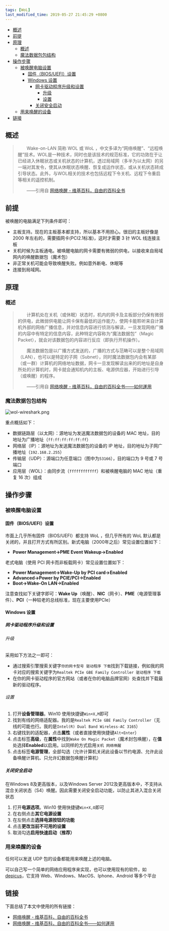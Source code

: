 ```yaml
---
tags: [WoL]
last_modified_time: 2019-05-27 21:45:29 +0800
---
```


<p id="markdown-toc"></p>
<!-- vim-markdown-toc GFM -->

* [概述](#概述)
* [前提](#前提)
* [原理](#原理)
  * [概述](#概述-1)
  * [魔法数据包包结构](#魔法数据包包结构)
* [操作步骤](#操作步骤)
  * [被唤醒电脑设置](#被唤醒电脑设置)
    * [固件（BIOS/UEFI）设置](#固件biosuefi设置)
    * [Windows 设置](#windows-设置)
      * [网卡驱动程序升级和设置](#网卡驱动程序升级和设置)
        * [升级](#升级)
        * [设置](#设置)
      * [关闭安全启动](#关闭安全启动)
  * [用来唤醒的设备](#用来唤醒的设备)
* [链接](#链接)

<!-- vim-markdown-toc -->

## 概述
> &emsp;&emsp;Wake-on-LAN 简称 WOL 或 WoL ，中文多译为“网络唤醒”、“远程唤醒”技术。WOL是一种技术，同时也是该技术的规范标准，它的功效在于让已经进入休眠状态或关机状态的计算机，透过局域网（多半为以太网）的另一端对其发令，使其从休眠状态唤醒、恢复成运作状态，或从关机状态转成引导状态。此外，与WOL相关的技术也包括远程下令关机、远程下令重启等相关的遥控机制。
>
> &emsp;&emsp;——引用自 [网络唤醒 - 维基百科，自由的百科全书](https://zh.wikipedia.org/wiki/%E7%B6%B2%E8%B7%AF%E5%96%9A%E9%86%92)

## 前提

被唤醒的电脑满足下列条件即可：
* 主板支持。现在的主板基本都支持，所以基本不用担心。很旧的主板好像是 2000 年左右的，需要插网卡(PCI2.1标准)，这时才需要 3 针 WOL 线连接主板
* 关机时候为主板通电。被唤醒电脑的网卡需要有微弱的供电，以接收来自局域网内的唤醒数据包（魔术包）
* 非正常关机可能会导致唤醒失败。例如意外断电、休眠等
* 连接到局域网。

## 原理

### 概述
> &emsp;&emsp;计算机处在关机（或休眠）状态时，机内的网卡及主板部分仍保有微弱的供电，此微弱供电能让网卡保有最低的运作能力，使网卡能聆听来自计算机外部的网络广播信息，并对信息内容进行侦测与解读，一旦发现网络广播的内容中有特定的信息内容，此种特定内容称为“魔法数据包”（Magic Packet），就会对该数据包的内容进行反应（即执行开机操作）。
>
> &emsp;&emsp;魔法数据包是以广播方式发送的，广播的方式与范畴可以是整个局域网（LAN），也可以是特定的子网（Subnet），同时魔法数据包内会有某部（或一群）计算机的网络地址数据，网卡一旦发现解读出来的的地址是自身所处的计算机时，网卡就会通知机内的主板、电源供应器，开始进行引导（或唤醒）的程序。
>
> &emsp;&emsp;——引用自 [网络唤醒 - 维基百科，自由的百科全书——如何運用](https://zh.wikipedia.org/wiki/%E7%B6%B2%E8%B7%AF%E5%96%9A%E9%86%92#%E5%A6%82%E4%BD%95%E9%81%8B%E7%94%A8)

### 魔法数据包包结构

![wol-wireshark.png](http://wsxq12.55555.io/WoL技术/wol-wireshark.png)

重点概括如下：
* 数据链路层（以太网）：源地址为发送魔法数据包的设备的 MAC 地址，目的地址为广播地址（`ff:ff:ff:ff:ff:ff`）
* 网络层（IP）：源地址为发送魔法数据包的设备的 IP 地址，目的地址为子网广播地址（`192.168.2.255`）
* 传输层（UDP）：源端口为任意端口（图中为`53166`），目的端口为 9 号或 7 号端口
* 应用层（WOL）：由同步流（`ffffffffffff`）和被唤醒电脑的 MAC 地址（重复 16 次）组成

## 操作步骤

### 被唤醒电脑设置

#### 固件（BIOS/UEFI）设置
市面上几乎所有固件（BIOS/UEFI）都支持 WoL ，但几乎所有的 WoL 默认都是关闭的，并且打开方式有所区别。新式电脑（2000年之后）常见设置位置如下：
* **Power Management->PME Event Wakeup->Enabled**

老式电脑（使用 PCI 网卡而非板载网卡）常见设置位置如下：
* **Power Management->Wake-Up by PCI card->Enabled**
* **Advanced->Power by PCIE/PCI->Enabled**
* **Boot->Wake-On LAN->Enabled**

注意查找如下关键字即可：**Wake Up**（唤醒）、**NIC**（网卡）、**PME**（电源管理事件）、**PCI**（一种较老的总线标准，现在主要使用PCIe）

#### Windows 设置
##### 网卡驱动程序升级和设置
###### 升级
采用如下方法之一即可：
* 通过搜索引擎搜索关键字`你的网卡型号 驱动程序 下载`找到下载链接，例如我的网卡对应的搜索关键字为`Realtek PCIe GBE Family Controller 驱动程序 下载`
* 在你的网卡驱动程序的官方网站（或者在你的电脑品牌官网）处查找并下载最新的驱动程序。

###### 设置
1. 打开**设备管理器**。Win10 使用快捷键`Win+X,M`即可
1. 找到有线的网络适配器。我的是`Realtek PCIe GBE Family Controller`（无线的可能也行。我的是`Intel(R) Dual Band Wireless-AC 3165`）
1. 右键找到的适配器，点击**属性**（或者直接使用快捷键`Alt+Enter`）
1. 点击标签**高级**，在**属性**中找到`Wake On Magic Packet`（魔术封包唤醒），在**值**处选择**Enabled**以启用。以同样的方式启用`关机 网络唤醒`
1. 点击标签**电源管理**，全部勾选（允许计算机关闭此设备以节约电源、允许此设备唤醒计算机、只允许幻数据包唤醒计算机）

##### 关闭安全启动
在Windows 8及更高版本，以及Windows Server 2012及更高版本中，不支持从混合关闭状态（S4）唤醒。因此需要关闭安全启动功能，以防止其进入混合关闭状态

1. 打开**电源选项**。Win10 使用快捷键`Win+X,O`即可
1. 在右侧点击**其它电源设置**
1. 在左侧点击**选择电源按钮的功能**
1. 点击**更改当前不可用的设置**
1. 取消勾选**启用快速启动（推荐）**

### 用来唤醒的设备
任何可以发送 UDP 包的设备都能用来唤醒上述的电脑。

可以自己写一个简单的网络应用程序来实现，也可以使用现有的软件，如 [depicus](https://www.depicus.com/wake-on-lan/)，它支持 Web、Windows、MacOS、Iphone、Android 等多个平台

## 链接
下面总结了本文中使用的所有链接：

<!-- link start -->

* [网络唤醒 - 维基百科，自由的百科全书](https://zh.wikipedia.org/wiki/%E7%B6%B2%E8%B7%AF%E5%96%9A%E9%86%92)
* [网络唤醒 - 维基百科，自由的百科全书——如何運用](https://zh.wikipedia.org/wiki/%E7%B6%B2%E8%B7%AF%E5%96%9A%E9%86%92#%E5%A6%82%E4%BD%95%E9%81%8B%E7%94%A8)
<!-- link end -->

<!-- abbreviations start -->

<!-- abbreviations end -->
